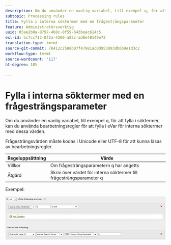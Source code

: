 ```yaml
---
description: Om du använder en vanlig variabel, till exempel q, för att fylla i söktermer, kan du använda bearbetningsregler för att fylla i eVar för interna söktermer med dessa värden.
subtopic: Processing rules
title: Fylla i interna söktermer med en frågesträngsparameter
feature: Administratörsverktyg
uuid: 05ae2b0a-8797-468c-8f59-643beac614c5
exl-id: bc7cc712-0f2a-4260-a82c-ad0e48149e73
translation-type: tm+mt
source-git-commit: 78412c2588b07f47981ac0d953893db6b9e1d3c2
workflow-type: tm+mt
source-wordcount: '117'
ht-degree: 18%

---
```


# Fylla i interna söktermer med en frågesträngsparameter

Om du använder en vanlig variabel, till exempel q, för att fylla i söktermer, kan du använda bearbetningsregler för att fylla i eVar för interna söktermer med dessa värden.

Frågesträngsvärden måste kodas i Unicode eller UTF-8 för att kunna läsas av bearbetningsregler.

| Regeluppsättning | Värde |
|---|---|
| Villkor | Om frågesträngsparametern q har angetts |
| Åtgärd | Skriv över värdet för interna söktermer till frågesträngsparameter q |

Exempel:

![](assets/populate-internal-search-terms.png)
